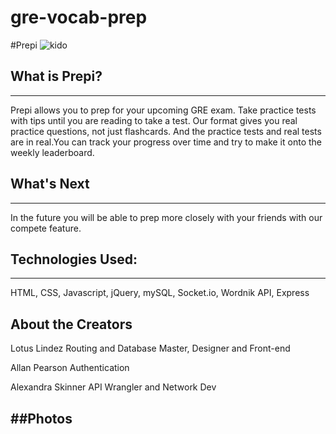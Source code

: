 # gre-vocab-prep
#Prepi
![kido](https://user-images.githubusercontent.com/45444261/66151453-f6576800-e5dc-11e9-9292-2652b2add77a.jpg)

## What is Prepi?
---
Prepi allows you to prep for your upcoming GRE exam. Take practice tests with tips until you are reading to take a test. Our format gives you real practice questions, not just flashcards. And the practice tests and real tests are in real.You can track your progress over time and try to make it onto the weekly leaderboard. 

## What's Next
---
In the future you will be able to prep more closely with your friends with our compete feature.


## Technologies Used:
---
HTML, CSS, Javascript, jQuery, mySQL, Socket.io, Wordnik API, Express

## About the Creators
Lotus Lindez
Routing and Database Master, Designer and Front-end

Allan Pearson
Authentication 

Alexandra Skinner
API Wrangler and Network Dev




##Photos
---